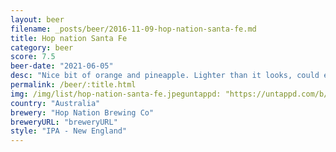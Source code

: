 ```yaml
---
layout: beer
filename: _posts/beer/2016-11-09-hop-nation-santa-fe.md
title: Hop nation Santa Fe
category: beer
score: 7.5
beer-date: "2021-06-05"
desc: "Nice bit of orange and pineapple. Lighter than it looks, could easily have a few"
permalink: /beer/:title.html
img: /img/list/hop-nation-santa-fe.jpeguntappd: "https://untappd.com/b/hop-nation-brewing-co-santa-fe/4158779"
country: "Australia"
brewery: "Hop Nation Brewing Co"
breweryURL: "breweryURL"
style: "IPA - New England"
---
```

